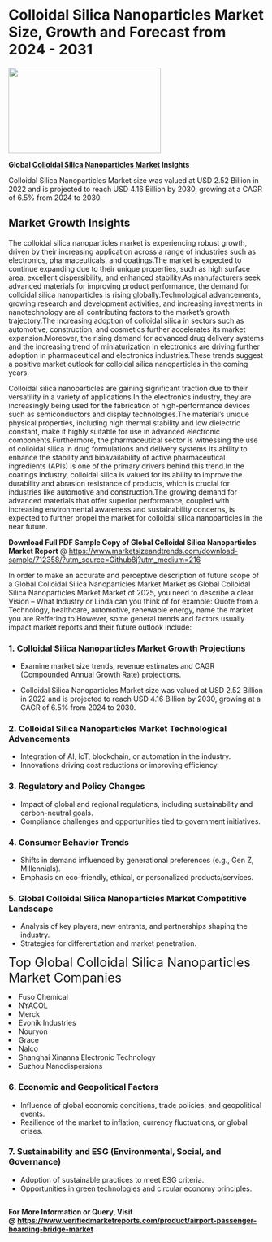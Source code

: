 <H1>Colloidal Silica Nanoparticles Market Size, Growth and Forecast from 2024 - 2031</H1><img class="aligncenter size-medium wp-image-584254" src="https://thirdeyenews.in/wp-content/uploads/2024/09/Global-Market-Research-300x168.jpeg" alt="" width="300" height="168" /><p><strong>Global&nbsp;<a href="https://www.marketsizeandtrends.com/download-sample/712358/?utm_source=Github8j?utm_medium=216">Colloidal Silica Nanoparticles Market</a> Insights</strong></p><p>Colloidal Silica Nanoparticles Market size was valued at USD 2.52 Billion in 2022 and is projected to reach USD 4.16 Billion by 2030, growing at a CAGR of 6.5% from 2024 to 2030.</p><p><h2>Market Growth Insights</h2> <p>The colloidal silica nanoparticles market is experiencing robust growth, driven by their increasing application across a range of industries such as electronics, pharmaceuticals, and coatings.The market is expected to continue expanding due to their unique properties, such as high surface area, excellent dispersibility, and enhanced stability.As manufacturers seek advanced materials for improving product performance, the demand for colloidal silica nanoparticles is rising globally.Technological advancements, growing research and development activities, and increasing investments in nanotechnology are all contributing factors to the market’s growth trajectory.The increasing adoption of colloidal silica in sectors such as automotive, construction, and cosmetics further accelerates its market expansion.Moreover, the rising demand for advanced drug delivery systems and the increasing trend of miniaturization in electronics are driving further adoption in pharmaceutical and electronics industries.These trends suggest a positive market outlook for colloidal silica nanoparticles in the coming years.</p> <p>Colloidal silica nanoparticles are gaining significant traction due to their versatility in a variety of applications.In the electronics industry, they are increasingly being used for the fabrication of high-performance devices such as semiconductors and display technologies.The material’s unique physical properties, including high thermal stability and low dielectric constant, make it highly suitable for use in advanced electronic components.Furthermore, the pharmaceutical sector is witnessing the use of colloidal silica in drug formulations and delivery systems.Its ability to enhance the stability and bioavailability of active pharmaceutical ingredients (APIs) is one of the primary drivers behind this trend.In the coatings industry, colloidal silica is valued for its ability to improve the durability and abrasion resistance of products, which is crucial for industries like automotive and construction.The growing demand for advanced materials that offer superior performance, coupled with increasing environmental awareness and sustainability concerns, is expected to further propel the market for colloidal silica nanoparticles in the near future.</p> <p><span class=""><strong>Download Full PDF Sample Copy of Global Colloidal Silica Nanoparticles Market Report</strong> @ <a href="https://www.marketsizeandtrends.com/download-sample/712358/?utm_source=Github8j?utm_medium=216" target="_blank">https://www.marketsizeandtrends.com/download-sample/712358/?utm_source=Github8j?utm_medium=216</a></span></p><p>In order to make an accurate and perceptive description of future scope of a Global&nbsp;Colloidal Silica Nanoparticles Market Market as Global&nbsp;Colloidal Silica Nanoparticles Market Market of 2025, you need to describe a clear Vision &ndash; What Industry or Linda can you think of for example: Quote from a Technology, healthcare, automotive, renewable energy, name the market you are Reffering to.However, some general trends and factors usually impact market reports and their future outlook include:</p><h3>1.&nbsp;<strong>Colloidal Silica Nanoparticles Market Growth Projections</strong></h3><ul><li>Examine market size trends, revenue estimates and CAGR (Compounded Annual Growth Rate) projections.</li><li><p>Colloidal Silica Nanoparticles Market size was valued at USD 2.52 Billion in 2022 and is projected to reach USD 4.16 Billion by 2030, growing at a CAGR of 6.5% from 2024 to 2030.</p></li></ul><h3>2.&nbsp;<strong>Colloidal Silica Nanoparticles Market Technological Advancements</strong></h3><ul><li>Integration of AI, IoT, blockchain, or automation in the industry.</li><li>Innovations driving cost reductions or improving efficiency.</li></ul><h3>3.&nbsp;<strong>Regulatory and Policy Changes</strong></h3><ul><li>Impact of global and regional regulations, including sustainability and carbon-neutral goals.</li><li>Compliance challenges and opportunities tied to government initiatives.</li></ul><h3>4.&nbsp;<strong>Consumer Behavior Trends</strong></h3><ul><li>Shifts in demand influenced by generational preferences (e.g., Gen Z, Millennials).</li><li>Emphasis on eco-friendly, ethical, or personalized products/services.</li></ul><h3>5.&nbsp;<strong>Global Colloidal Silica Nanoparticles Market Competitive Landscape</strong></h3><ul><li>Analysis of key players, new entrants, and partnerships shaping the industry.</li><li>Strategies for differentiation and market penetration.</li></ul><p data-pm-slice="1 1 []"><span style="color: inherit; font-family: inherit; font-size: 25px;">Top Global Colloidal Silica Nanoparticles Market Companies</span></p><div class="" data-test-id=""><p><li>Fuso Chemical</li><li> NYACOL</li><li> Merck</li><li> Evonik Industries</li><li> Nouryon</li><li> Grace</li><li> Nalco</li><li> Shanghai Xinanna Electronic Technology</li><li> Suzhou Nanodispersions</li></p></div><h3>6.&nbsp;<strong>Economic and Geopolitical Factors</strong></h3><ul><li>Influence of global economic conditions, trade policies, and geopolitical events.</li><li>Resilience of the market to inflation, currency fluctuations, or global crises.</li></ul><h3>7.&nbsp;<strong>Sustainability and ESG (Environmental, Social, and Governance)</strong></h3><ul><li>Adoption of sustainable practices to meet ESG criteria.</li><li>Opportunities in green technologies and circular economy principles.</li></ul><h2><strong style="font-size: 14px;">For More Information or Query, Visit @&nbsp;</strong><a style="background-color: #ffffff; font-size: 14px;" href="https://www.marketsizeandtrends.com/report/colloidal-silica-nanoparticles-market/" target="_blank">https://www.verifiedmarketreports.com/product/airport-passenger-boarding-bridge-market</a></h2>